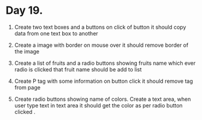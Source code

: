# Day 19.

1. Create two text boxes and a buttons on click of button it should copy data from one text box to another

2. Create a image with border on mouse over it should remove border of the image

3. Create a list of fruits and a radio buttons showing fruits name which ever radio is clicked that fruit name should be add to list

4.  Create P tag with some information on button click it should remove tag from page

5. Create radio buttons showing name of colors. Create a text area,  when user type text in text area it should get the color as per radio button clicked .
